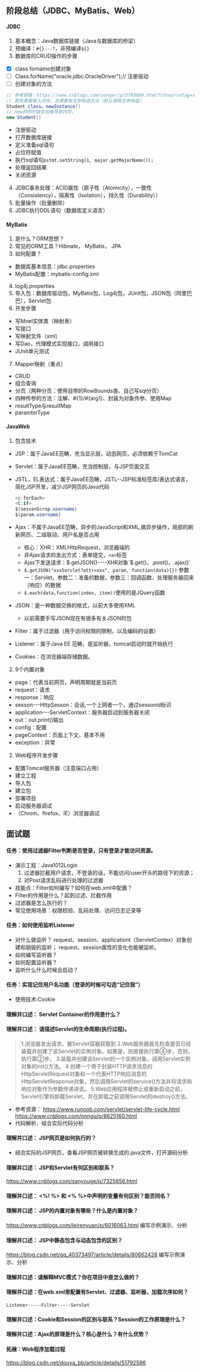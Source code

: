 ## 阶段总结（JDBC、MyBatis、Web）

#### JDBC
1. 基本概念：Java数据库链接（Java与数据库的桥梁）
2. 预编译：`#{}---?`，非预编译`${}`
3. 数据库的CRUD操作的步骤
- [x] class forname创建对象
- [ ]  Class.forName("oracle.jdbc.OracleDriver");// 注册驱动
- [ ]  创建对象的方法
```java
// 参考链接：https://www.cnblogs.com/yunger/p/5793669.html?tdsourcetag=s_pctim_aiomsg
// 首先需要载入内存，且需要有无参构造方法（默认调用无参构造）
Student.class。newInstance()
// new的同时就会加载导致内存，
new Student()
```
- 注册驱动
- 打开数据库链接
- 定义准备sql语句
- 占位符赋值
- 执行sql语句`pstmt.setString(1, major.getMajorName());`
- 处理返回结果
- 关闭资源

4. JDBC事务处理：ACID属性（原子性（Atomicity），一致性（Consistency），隔离性（lsolation），持久性（Durability））
5. 批量操作（批量删除）
6. JDBC执行DDL语句（数据库定义语言）

#### MyBatis
1. 是什么？ORM思想？
2. 常见的ORM工具？Hibnate， MyBatis， JPA
3. 如何配置？
- 数据库基本信息：jdbc.properties
- MyBatis配置：mybatis-config.xml
4. log4j.properties
5. 导入包：数据库驱动包，MyBatis包，Log4j包，JUnit包，JSON包（阿里巴巴），Servlet包
6. 开发步骤
- 写Moel实体类（映射表）
- 写接口
- 写映射文件（xml）
- 写Dao，代理模式实现接口，调用接口
- JUnit单元测试

7. Mapper映射（重点）
- CRUD
- 组合查询
- 分页（两种分页：使用自带的RowBounds类、自己写sql分页）
- 四种传参的方法：注解、#{1}/#{arg1}、封装为对象传参、使用Map
- resultType与resultMap
- paramterType

#### JavaWeb

1. 包含技术

- JSP：属于JavaEE范畴，充当显示层，动态网页，必须依赖于TomCat

- Servlet：属于JavaEE范畴，充当控制层，与JSP页面交互

- JSTL，EL表达式：属于JavaEE范畴，JSTL--JSP标准标签库/表达式语言，简化JSP开发，减少JSP网页的Java代码

  ```java
  <c:forEach>
  <C:if>
  ${sessonScrop.username}
  ${param.username}
  ```

- Ajax：不属于JavaEE范畴，异步的JavaScript和XML,做异步操作，局部的刷新网页、二级联动、用户名是否占用
  + 核心：XHR：XMLHttpRequest，浏览器端的
  + 非Ajax请求的发出方式：表单提交，`<a>`标签
  + Ajax下发送请求：$.getJSON()----XHR对象`$.get()，$.post()，$.ajax()`
  + `$.getJSON("xxxServlet?attr=xxx", param, function(data){})` 参数一：Servlet，参数二：准备的数据，参数三：回调函数，处理服务器回来（响应）的数据
  + `$.each(data,function(index, item))`使用的是JQuery函数
- JSON：是一种数据交换的格式，以前大多使用XML

  + 以前需要手写JSON现在有很多有关JSON的包
- Filter：属于过滤器（用于访问权限的限制，以及编码的设置）
- Listener：属于Java EE 范畴，是监听器，tomcat启动时就开始执行
- Cookies：在浏览器端存储数据。

2. 9个内置对象
- page：代表当前网页，声明周期就是当前页
- request：请求
- response：响应
- sesson---HttpSesson：会话,一个上网者一个，通过sessonid标识
- application---ServletContext：服务器启动到服务器关闭
- out：out.print()输出
- config：配置
- pageContext：页面上下文，基本不用
- exception：异常

2. Web程序开发步骤
- 配置Tomcat服务器（注意端口占用）
- 建立工程
- 导入包
- 建立包
- 部署项目
- 启动服务器调试
- （Chrom、firefox、IE）浏览器调试



## 面试题

#### 任务：使用过滤器Filter判断是否登录，只有登录才能访问资源。
- 演示工程：Java1012Login
  1. 过滤器拦截用户请求，不登录的话，不能访问/user开头的路径下的资源；
  2. 对Post请求乱码进行处理的过滤器
- 技能点：Filter如何编写？如何在web.xml中配置？
- Filter的作用是什么？起到过滤、拦截作用
- 过滤器是怎么执行的？
- 常见使用场景：权限校验、乱码处理、访问日志记录等

#### 任务：如何使用监听Listener
- 对什么做监听？ request、session、applicationt（ServletContex）对象创建和销毁的监听； request、session属性的变化也能被监听。
- 如何编写监听器？
- 如何配置监听器？
- 监听什么什么时候会启动？

#### 任务：实现记住用户名功能（登录的时候可勾选“记住我”）
- 使用技术:Cookie

#### 理解并口述： Servlet Container的作用是什么？
#### 理解并口述： 请描述Servlet的生命周期(执行过程)。
> 1.浏览器发出请求，被Servlet容器获取到 
> 2.Web服务器首先检查是否已经装载并创建了该Servlet的实例对象。如果是，则直接执行第④步，否则，执行第②步。 
> 3.装载并创建该Servlet的一个实例对象，调用Servlet实例对象的init()方法。 
> 4.创建一个用于封装HTTP请求消息的HttpServletRequest对象和一个代表HTTP响应消息的HttpServletResponse对象，然后调用Servlet的service()方法并将请求和响应对象作为参数传递进去。
>  5.Web应用程序被停止或重新启动之前，Servlet引擎将卸载Servlet，并在卸载之前调用Servlet的destroy()方法。
- 参考资源： <https://www.runoob.com/servlet/servlet-life-cycle.html> <https://www.cnblogs.com/nnngu/p/8625160.html>
- 代码解析，结合实际代码分析

#### 理解并口述： JSP网页是如何执行的？
- 结合实际的JSP网页，查看JSP网页被转换生成的.java文件，打开源码分析

#### 理解并口述： JSP和Servlet有何区别和联系？
https://www.cnblogs.com/sanyouge/p/7325656.html

#### 理解并口述： <%! %> 和 <%  %>中声明的变量有何区别？能否同名？
#### 理解并口述： JSP的内置对象有哪些？什么是内置对象？
<https://www.cnblogs.com/leirenyuan/p/6016063.html> 编写示例演示、分析

#### 理解并口述： JSP中静态包含与动态包含的区别？
<https://blog.csdn.net/qq_40373497/article/details/80662428> 编写示例演示、分析

#### 理解并口述：请解释MVC模式？你在项目中是怎么做的？
#### 理解并口述：在web.xml里配置有Servlet、过滤器、监听器，加载次序如何？
```
Listener-----Filter-----Servlet
```
#### 理解并口述：Cookie和Session的区别与联系？Session的工作原理是什么？
#### 理解并口述：Ajax的原理是什么？核心是什么？有什么优势？
#### 拓展：Web程序加载过程
https://blog.csdn.net/douya_bb/article/details/51792596


